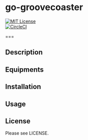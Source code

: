 # go-groovecoaster
[![MIT License](http://img.shields.io/badge/license-MIT-blue.svg?style=flat)](LICENSE)  
[![CircleCI](https://circleci.com/gh/lycoris0731/go-groovecoaster.svg?style=svg&circle-token=64c5cb9f75f93df522eecfd16ddb0d1e517e1b42)](https://circleci.com/gh/lycoris0731/go-groovecoaster)

===

## Description  

## Equipments

## Installation

## Usage

## License
Please see LICENSE.
